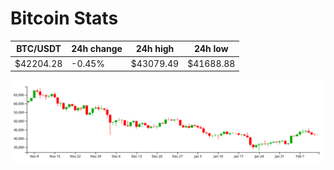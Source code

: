 # Bitcoin Stats

BTC/USDT|24h change|24h high|24h low|
|---|---|---|---|
|$42204.28|-0.45%|$43079.49|$41688.88|

<img src="./chart.svg">
